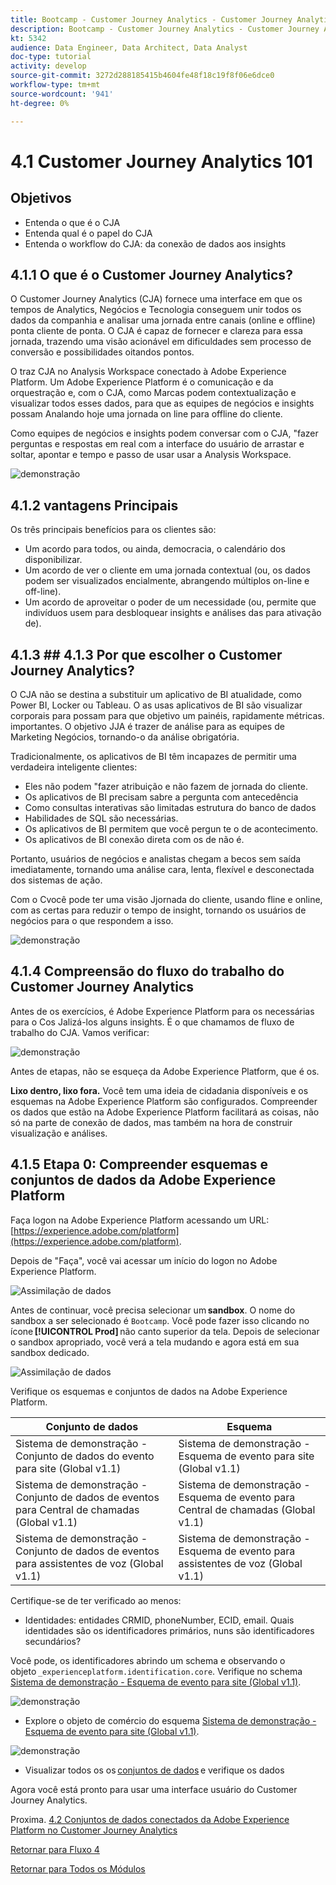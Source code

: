 ```yaml
---
title: Bootcamp - Customer Journey Analytics - Customer Journey Analytics 101 - Brasil
description: Bootcamp - Customer Journey Analytics - Customer Journey Analytics 101 - Brasil
kt: 5342
audience: Data Engineer, Data Architect, Data Analyst
doc-type: tutorial
activity: develop
source-git-commit: 3272d288185415b4604fe48f18c19f8f06e6dce0
workflow-type: tm+mt
source-wordcount: '941'
ht-degree: 0%

---
```


# 4.1 Customer Journey Analytics 101

## Objetivos

- Entenda o que é o CJA
- Entenda qual é o papel do CJA
- Entenda o workflow do CJA: da conexão de dados aos insights

## 4.1.1 O que é o Customer Journey Analytics?

O Customer Journey Analytics (CJA) fornece uma interface em que os tempos de Analytics, Negócios e Tecnologia conseguem unir todos os dados da companhia e analisar uma jornada entre canais (online e offline) ponta cliente de ponta. O CJA é capaz de fornecer e clareza para essa jornada, trazendo uma visão acionável em dificuldades sem processo de conversão e possibilidades oitandos pontos.

O traz CJA no Analysis Workspace conectado à Adobe Experience Platform. Um Adobe Experience Platform é o comunicação e da orquestração e, com o CJA, como Marcas podem contextualização e visualizar todos esses dados, para que as equipes de negócios e insights possam Analando hoje uma jornada on line para offline do cliente.

Como equipes de negócios e insights podem conversar com o CJA, &quot;fazer perguntas e respostas em real com a interface do usuário de arrastar e soltar, apontar e tempo e passo de usar usar a Analysis Workspace.

![demonstração](./images/cja-adv-analysis1.png)

## 4.1.2 vantagens Principais

Os três principais benefícios para os clientes são:

- Um acordo para todos, ou ainda, democracia, o calendário dos disponibilizar.
- Um acordo de ver o cliente em uma jornada contextual (ou, os dados podem ser visualizados encialmente, abrangendo múltiplos on-line e off-line).
- Um acordo de aproveitar o poder de um necessidade (ou, permite que indivíduos usem para desbloquear insights e análises das para ativação de).

## 4.1.3 ## 4.1.3 Por que escolher o Customer Journey Analytics?

O CJA não se destina a substituir um aplicativo de BI atualidade, como Power BI, Locker ou Tableau. O as usas aplicativos de BI são visualizar corporais para possam para que objetivo um painéis, rapidamente métricas. importantes. O objetivo JJA é trazer de análise para as equipes de Marketing Negócios, tornando-o da análise obrigatória.



Tradicionalmente, os aplicativos de BI têm incapazes de permitir uma verdadeira inteligente clientes:

- Eles não podem &quot;fazer atribuição e não fazem de jornada do cliente.
- Os aplicativos de BI precisam sabre a pergunta com antecedência
- Como consultas interativas são limitadas estrutura do banco de dados
- Habilidades de SQL são necessárias.
- Os aplicativos de BI permitem que você pergun te o de acontecimento.
- Os aplicativos de BI conexão direta com os de não é.

Portanto, usuários de negócios e analistas chegam a becos sem saída imediatamente, tornando uma análise cara, lenta, flexível e desconectada dos sistemas de ação.

Com o Cvocê pode ter uma visão Jjornada do cliente, usando fline e online, com as certas para reduzir o tempo de insight, tornando os usuários de negócios para o que respondem a isso.

![demonstração](./images/cja-use-case.png)

## 4.1.4 Compreensão do fluxo do trabalho do Customer Journey Analytics

Antes de os exercícios, é Adobe Experience Platform para os necessárias para o Cos Jalizá-los alguns insights. É o que chamamos de fluxo de trabalho do CJA. Vamos verificar:

![demonstração](./images/cja-work-flow.jpg)

Antes de etapas, não se esqueça da Adobe Experience Platform, que é os.

**Lixo dentro, lixo fora.** Você tem uma ideia de cidadania disponíveis e os esquemas na Adobe Experience Platform são configurados. Compreender os dados que estão na Adobe Experience Platform facilitará as coisas, não só na parte de conexão de dados, mas também na hora de construir visualização e análises.

## 4.1.5 Etapa 0: Compreender esquemas e conjuntos de dados da Adobe Experience Platform

Faça logon na Adobe Experience Platform acessando um URL: [https://experience.adobe.com/platform](https://experience.adobe.com/platform).

Depois de &quot;Faça&quot;, você vai acessar um início do logon no Adobe Experience Platform.

![Assimilação de dados](../uc1/images/home.png)

Antes de continuar, você precisa selecionar um **sandbox**. O nome do sandbox a ser selecionado é ``Bootcamp``. Você pode fazer isso clicando no ícone **[!UICONTROL Prod]** não canto superior da tela. Depois de selecionar o sandbox apropriado, você verá a tela mudando e agora está em sua sandbox dedicado.

![Assimilação de dados](../uc1/images/sb1.png)

Verifique os esquemas e conjuntos de dados na Adobe Experience Platform.

| Conjunto de dados | Esquema |
| ----------------- |-------------| 
| Sistema de demonstração - Conjunto de dados do evento para site (Global v1.1) | Sistema de demonstração - Esquema de evento para site (Global v1.1) |
| Sistema de demonstração - Conjunto de dados de eventos para Central de chamadas (Global v1.1) | Sistema de demonstração - Esquema de evento para Central de chamadas (Global v1.1) |
| Sistema de demonstração - Conjunto de dados de eventos para assistentes de voz (Global v1.1) | Sistema de demonstração - Esquema de evento para assistentes de voz (Global v1.1) |

Certifique-se de ter verificado ao menos:

- Identidades: entidades CRMID, phoneNumber, ECID, email. Quais identidades são os identificadores primários, nuns são identificadores secundários?

Você pode, os identificadores abrindo um schema e observando o objeto `_experienceplatform.identification.core`. Verifique no schema [Sistema de demonstração - Esquema de evento para site (Global v1.1)](https://experience.adobe.com/platform/schema).

![demonstração](./images/identity.png)

- Explore o objeto de comércio do esquema [Sistema de demonstração - Esquema de evento para site (Global v1.1)](https://experience.adobe.com/platform/schema).

![demonstração](./images/commerce.png)

- Visualizar todos os os [conjuntos de dados](https://experience.adobe.com/platform/dataset/browse?limit=50&amp;page=1&amp;sortDescending=1&amp;sortField=created) e verifique os dados

Agora você está pronto para usar uma interface usuário do Customer Journey Analytics.

Proxima. [4.2 Conjuntos de dados conectados da Adobe Experience Platform no Customer Journey Analytics](./ex2.md)

[Retornar para Fluxo 4](./uc4.md)

[Retornar para Todos os Módulos](../../overview.md)
